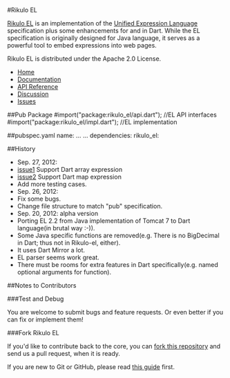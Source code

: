 #Rikulo EL

[Rikulo EL](http://rikulo.org) is an implementation of the [Unified Expression
 Language](http://en.wikipedia.org/wiki/Unified_Expression_Language) 
 specification plus some enhancements for and in Dart. While the EL specification
 is originally designed for Java language, it serves as a powerful tool to embed 
 expressions into web pages.
 
Rikulo EL is distributed under the Apache 2.0 License.

* [Home](http://rikulo.org)
* [Documentation](http://docs.rikulo.org)
* [API Reference](http://api.rikulo.org)
* [Discussion](http://stackoverflow.com/questions/tagged/rikulo)
* [Issues](https://github.com/rikulo/rikulo-el/issues)

##Pub Package
    #import("package:rikulo_el/api.dart");
    //EL API interfaces
    #import("package:rikulo_el/impl.dart");
    //EL implementation

##pubspec.yaml
    name: ...
	...
	dependencies:
	  rikulo_el:
	  
##History
* Sep. 27, 2012:
 * [issue1](https://github.com/rikulo/rikulo-el/issues/1) Support Dart array expression
 * [issue2](https://github.com/rikulo/rikulo-el/issues/2) Support Dart map expression
 * Add more testing cases.
* Sep. 26, 2012: 
 * Fix some bugs.
 * Change file structure to match "pub" specification.
* Sep. 20, 2012: alpha version
 * Porting EL 2.2 from Java implementation of Tomcat 7 to Dart language(in brutal way :-)).
 * Some Java specific functions are removed(e.g. There is no BigDecimal in Dart; thus not in Rikulo-el, either).
 * It uses Dart Mirror a lot.
 * EL parser seems work great.
 * There must be rooms for extra features in Dart specifically(e.g. named optional arguments for function).

##Notes to Contributors

###Test and Debug

You are welcome to submit bugs and feature requests. Or even better if you can fix or implement them!

###Fork Rikulo EL

If you'd like to contribute back to the core, you can [fork this repository](https://help.github.com/articles/fork-a-repo) and send us a pull request, when it is ready.

If you are new to Git or GitHub, please read [this guide](https://help.github.com/) first.
